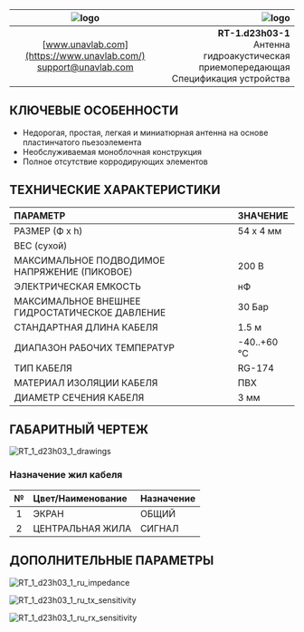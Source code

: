| ![logo](https://ucnl.github.io/documentation/sm_logo.png) | ![logo](https://ucnl.github.io/documentation/RT_1_d23h03_1.jpeg) |
| :---: | ---: |
| [www.unavlab.com](https://www.unavlab.com/) <br/> [support@unavlab.com](mailto:support@unavlab.com) | **RT-1.d23h03-1** <br/> Антенна гидроакустическая приемопередающая <br/> Спецификация устройства |

## КЛЮЧЕВЫЕ ОСОБЕННОСТИ

* Недорогая, простая, легкая и миниатюрная антенна на основе пластинчатого пьезоэлемента
* Необслуживаемая моноблочная конструкция
* Полное отсутствие корродирующих элементов

## ТЕХНИЧЕСКИЕ ХАРАКТЕРИСТИКИ

| ПАРАМЕТР | ЗНАЧЕНИЕ |
| :--- | :--- |
| РАЗМЕР (Ф х h) | 54 х 4 мм |
| ВЕС (сухой) |  |
| МАКСИМАЛЬНОЕ ПОДВОДИМОЕ НАПРЯЖЕНИЕ (ПИКОВОЕ) | 200 В |
| ЭЛЕКТРИЧЕСКАЯ ЕМКОСТЬ | нФ |
| МАКСИМАЛЬНОЕ ВНЕШНЕЕ ГИДРОСТАТИЧЕСКОЕ ДАВЛЕНИЕ | 30 Бар |
| СТАНДАРТНАЯ ДЛИНА КАБЕЛЯ | 1.5 м |
| ДИАПАЗОН РАБОЧИХ ТЕМПЕРАТУР | -40..+60 °С |
| ТИП КАБЕЛЯ | RG-174 |
| МАТЕРИАЛ ИЗОЛЯЦИИ КАБЕЛЯ | ПВХ |
| ДИАМЕТР СЕЧЕНИЯ КАБЕЛЯ | 3 мм |

<div style="page-break-after: always;"></div>

## ГАБАРИТНЫЙ ЧЕРТЕЖ

![RT_1_d23h03_1_drawings](/documentation/RT_1_d23h03_1_drawings.png)

### Назначение жил кабеля

| № | Цвет/Наименование | Назначение |
| :---: | :--- | :--- |
| 1 | ЭКРАН | ОБЩИЙ |
| 2 | ЦЕНТРАЛЬНАЯ ЖИЛА | СИГНАЛ |

<div style="page-break-after: always;"></div>

## ДОПОЛНИТЕЛЬНЫЕ ПАРАМЕТРЫ

![RT_1_d23h03_1_ru_impedance](/documentation/RT_1_d23h03_1_ru_impedance.png)

<div style="page-break-after: always;"></div>

![RT_1_d23h03_1_ru_tx_sensitivity](/documentation/RT_1_d23h03_1_ru_tx_sensitivity.png)

<div style="page-break-after: always;"></div>

![RT_1_d23h03_1_ru_rx_sensitivity](/documentation/RT_1_d23h03_1_ru_rx_sensitivity.png)

<div style="page-break-after: always;"></div>
